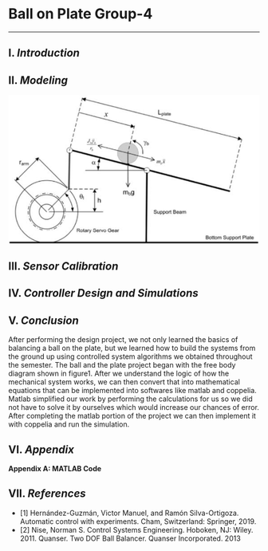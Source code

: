 # **Ball on Plate Group-4**
---
## **I.** *Introduction*
## **II.** *Modeling*
![alt text](BnP.jpg)

## **III.** *Sensor Calibration*
## **IV.** *Controller Design and Simulations*
## **V.** *Conclusion*
  After performing the design project, we not only learned the basics of balancing a ball on the  plate, but we learned how to build the    systems from the ground up using controlled system algorithms we obtained throughout the semester.  The ball and the plate project      began with the free body diagram shown in figure1. After we understand the logic of how the mechanical system works, we can then        convert that into mathematical equations that can be implemented into softwares like matlab and coppelia. Matlab simplified our work    by performing the calculations for us so we did not have to solve it by ourselves which would increase our chances of error. After      completing the matlab portion of the project we can then implement it with coppelia and run the simulation.

## **VI.** *Appendix*
  **Appendix A: MATLAB Code**

## **VII.** *References*
  - [1] Hernández-Guzmán, Victor Manuel, and Ramón Silva-Ortigoza. Automatic control with
  experiments. Cham, Switzerland: Springer, 2019.
  - [2] Nise, Norman S. Control Systems Engineering. Hoboken, NJ: Wiley. 2011.
  Quanser. Two DOF Ball Balancer. Quanser Incorporated. 2013
